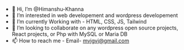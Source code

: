 - 👋 Hi, I’m @Himanshu-Khanna
- 👀 I’m interested in web developement and wordpress developement
- 🌱 I’m currently Working with - HTML, CSS, JS, Tailwind
- 💞️ I’m looking to collaborate on any wordpress open source projects, React projects, or Php with MySQL or Maria DB
- 📫 How to reach me - Email- mvjgvj@gmail.com

<!---
Himanshu-Khanna/Himanshu-Khanna is a ✨ special ✨ repository because its `README.md` (this file) appears on your GitHub profile.
You can click the Preview link to take a look at your changes.
--->
